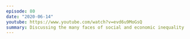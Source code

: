 ```yaml
---
episode: 80
date: "2020-06-14"
youtube: https://www.youtube.com/watch?v=evd6u9MoGsQ
summary: Discussing the many faces of social and economic inequality
---
```

